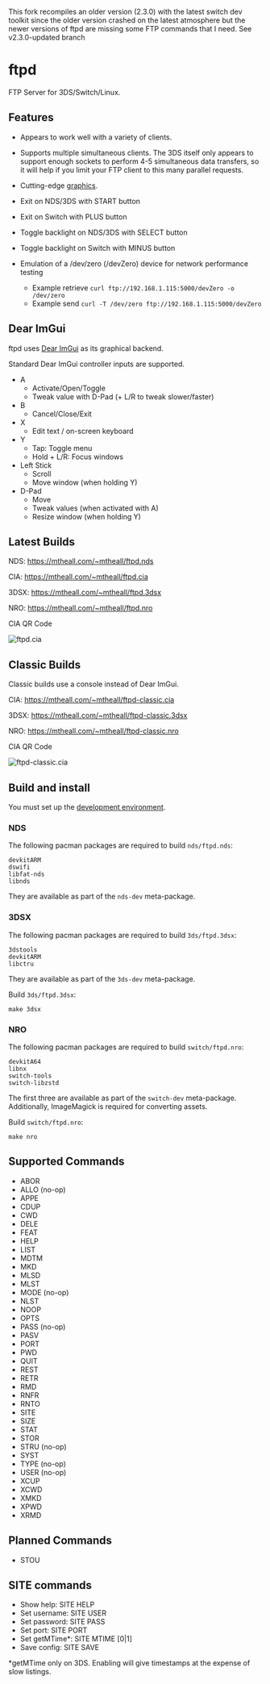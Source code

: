This fork recompiles an older version (2.3.0) with the latest switch dev toolkit since the older version crashed on the latest atmosphere but the newer versions of ftpd are missing some FTP commands that I need. See v2.3.0-updated branch

# ftpd

FTP Server for 3DS/Switch/Linux.

## Features

- Appears to work well with a variety of clients.
- Supports multiple simultaneous clients. The 3DS itself only appears to support enough sockets to perform 4-5 simultaneous data transfers, so it will help if you limit your FTP client to this many parallel requests.
- Cutting-edge [graphics](#dear-imgui).

- Exit on NDS/3DS with START button
- Exit on Switch with PLUS button

- Toggle backlight on NDS/3DS with SELECT button
- Toggle backlight on Switch with MINUS button

- Emulation of a /dev/zero (/devZero) device for network performance testing
  - Example retrieve `curl ftp://192.168.1.115:5000/devZero -o /dev/zero`
  - Example send `curl -T /dev/zero ftp://192.168.1.115:5000/devZero`

## Dear ImGui

ftpd uses [Dear ImGui](https://github.com/ocornut/imgui) as its graphical backend.

Standard Dear ImGui controller inputs are supported.

- A
  - Activate/Open/Toggle
  - Tweak value with D-Pad (+ L/R to tweak slower/faster)
- B
  - Cancel/Close/Exit
- X
  - Edit text / on-screen keyboard
- Y
  - Tap: Toggle menu
  - Hold + L/R: Focus windows
- Left Stick
  - Scroll
  - Move window (when holding Y)
- D-Pad
  - Move
  - Tweak values (when activated with A)
  - Resize window (when holding Y)

## Latest Builds

NDS: https://mtheall.com/~mtheall/ftpd.nds

CIA: https://mtheall.com/~mtheall/ftpd.cia

3DSX: https://mtheall.com/~mtheall/ftpd.3dsx

NRO: https://mtheall.com/~mtheall/ftpd.nro

CIA QR Code

![ftpd.cia](https://github.com/mtheall/ftpd/raw/master/ftpd-qr.png)

## Classic Builds

Classic builds use a console instead of Dear ImGui.

CIA: https://mtheall.com/~mtheall/ftpd-classic.cia

3DSX: https://mtheall.com/~mtheall/ftpd-classic.3dsx

NRO: https://mtheall.com/~mtheall/ftpd-classic.nro

CIA QR Code

![ftpd-classic.cia](https://github.com/mtheall/ftpd/raw/master/ftpd-classic-qr.png)

## Build and install

You must set up the [development environment](https://devkitpro.org/wiki/Getting_Started).

### NDS

The following pacman packages are required to build `nds/ftpd.nds`:

	devkitARM
	dswifi
	libfat-nds
	libnds

They are available as part of the `nds-dev` meta-package.

### 3DSX

The following pacman packages are required to build `3ds/ftpd.3dsx`:

    3dstools
    devkitARM
    libctru

They are available as part of the `3ds-dev` meta-package.

Build `3ds/ftpd.3dsx`:

    make 3dsx

### NRO

The following pacman packages are required to build `switch/ftpd.nro`:

    devkitA64
    libnx
    switch-tools
    switch-libzstd

The first three are available as part of the `switch-dev` meta-package. Additionally, ImageMagick is required for converting assets.

Build `switch/ftpd.nro`:

    make nro

## Supported Commands

- ABOR
- ALLO (no-op)
- APPE
- CDUP
- CWD
- DELE
- FEAT
- HELP
- LIST
- MDTM
- MKD
- MLSD
- MLST
- MODE (no-op)
- NLST
- NOOP
- OPTS
- PASS (no-op)
- PASV
- PORT
- PWD
- QUIT
- REST
- RETR
- RMD
- RNFR
- RNTO
- SITE
- SIZE
- STAT
- STOR
- STRU (no-op)
- SYST
- TYPE (no-op)
- USER (no-op)
- XCUP
- XCWD
- XMKD
- XPWD
- XRMD

## Planned Commands

- STOU

## SITE commands

- Show help:    SITE HELP
- Set username: SITE USER <NAME>
- Set password: SITE PASS <PASS>
- Set port:     SITE PORT <PORT>
- Set getMTime*: SITE MTIME [0|1]
- Save config:  SITE SAVE

*getMTime only on 3DS. Enabling will give timestamps at the expense of slow listings.
